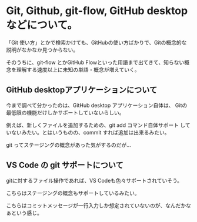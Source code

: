 # Git, Github, git-flow, GitHub desktop などについて。

「Git 使い方」とかで検索かけても、GitHubの使い方ばかりで、Gitの概念的な説明がなかなか見つからない。

そのうちに、git-flow とかGitHub Flowといった用語まで出てきて、知らない概念を理解する速度以上に未知の単語・概念が増えていく。

## GitHub desktopアプリケーションについて

今まで調べて分かったのは、GitHub desktop アプリケーション自体は、
Gitの最低限の機能だけしかサポートしていないらしい。

例えば、新しくファイルを追加するための、git add コマンド自体サポート
していないみたい。とはいうものの、commit すれば追加は出来るみたい。

git ってステージングの概念があった気がするのだが...

## VS Code の git サポートについて

gitに対するファイル操作であれば、VS Codeも色々サポートされていそう。

こちらはステージングの概念もサポートしているみたい。

こちらはコミットメッセージが一行入力しか想定されていないのが、なんだかなぁという感じ。





